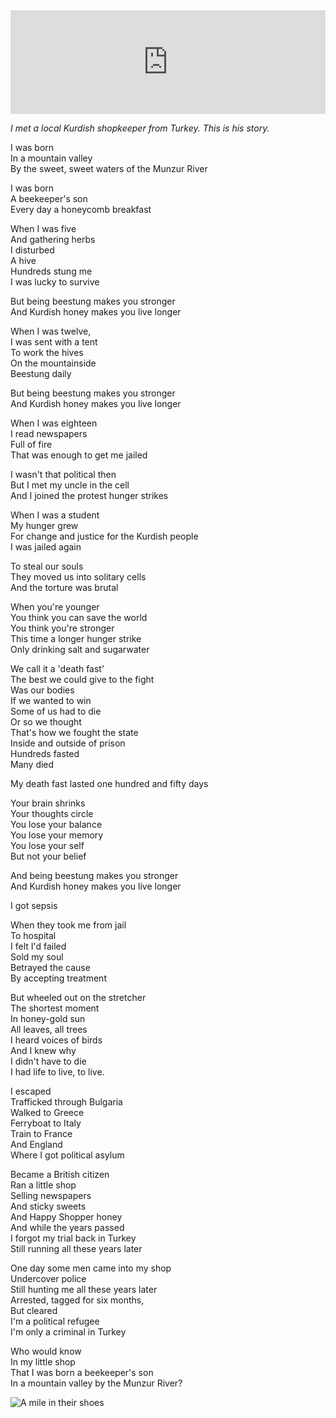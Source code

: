 <iframe width="100%" height="166" scrolling="no" frameborder="no" allow="autoplay" src="https://w.soundcloud.com/player/?url=https%3A//api.soundcloud.com/tracks/675591323&color=%23ff5500&auto_play=false&hide_related=true&show_comments=false&show_user=false&show_reposts=false&show_teaser=false"></iframe>

*I met a local Kurdish shopkeeper from Turkey. This is his story.*

I was born<br/>
In a mountain valley<br/>
By the sweet, sweet waters of the Munzur River

I was born<br/>
A beekeeper's son<br/>
Every day a honeycomb breakfast

When I was five<br/>
And gathering herbs<br/>
I disturbed<br/>
A hive<br/>
Hundreds stung me<br/>
I was lucky to survive

But being beestung makes you stronger<br/>
And Kurdish honey makes you live longer

When I was twelve,<br/>
I was sent with a tent<br/>
To work the hives<br/>
On the mountainside<br/>
Beestung daily

But being beestung makes you stronger<br/>
And Kurdish honey makes you live longer

When I was eighteen<br/>
I read newspapers<br/>
Full of fire<br/>
That was enough to get me jailed

I wasn't that political then<br/>
But I met my uncle in the cell<br/>
And I joined the protest hunger strikes

When I was a student<br/>
My hunger grew<br/>
For change and justice for the Kurdish people<br/>
I was jailed again

To steal our souls<br/>
They moved us into solitary cells<br/>
And the torture was brutal

When you're younger<br/>
You think you can save the world<br/>
You think you're stronger<br/>
This time a longer hunger strike<br/>
Only drinking salt and sugarwater

We call it a 'death fast'<br/>
The best we could give to the fight<br/>
Was our bodies<br/>
If we wanted to win<br/>
Some of us had to die<br/>
Or so we thought<br/>
That's how we fought the state<br/>
Inside and outside of prison<br/>
Hundreds fasted<br/>
Many died

My death fast lasted one hundred and fifty days

Your brain shrinks<br/>
Your thoughts circle<br/>
You lose your balance<br/>
You lose your memory<br/>
You lose your self<br/>
But not your belief

And being beestung makes you stronger<br/>
And Kurdish honey makes you live longer

I got sepsis

When they took me from jail<br/>
To hospital<br/>
I felt I'd failed<br/>
Sold my soul<br/>
Betrayed the cause<br/>
By accepting treatment

But wheeled out on the stretcher<br/>
The shortest moment<br/>
In honey-gold sun<br/>
All leaves, all trees<br/>
I heard voices of birds<br/>
And I knew why<br/>
I didn't have to die<br/>
I had life to live, to live.

I escaped<br/>
Trafficked through Bulgaria<br/>
Walked to Greece<br/>
Ferryboat to Italy<br/>
Train to France<br/>
And England<br/>
Where I got political asylum

Became a British citizen<br/>
Ran a little shop<br/>
Selling newspapers<br/>
And sticky sweets<br/>
And Happy Shopper honey<br/>
And while the years passed<br/>
I forgot my trial back in Turkey<br/>
Still running all these years later

One day some men came into my shop<br/>
Undercover police<br/>
Still hunting me all these years later<br/>
Arrested, tagged for six months,<br/>
But cleared<br/>
I'm a political refugee<br/>
I'm only a criminal in Turkey

Who would know<br/>
In my little shop<br/>
That I was born a beekeeper's son<br/>
In a mountain valley by the Munzur River?

<div class="text-center"><img src="/img/ordinary_extraordinary/6.the_honey_hunger_striker.jpg" class="event-image" alt="A mile in their shoes" /></div>
